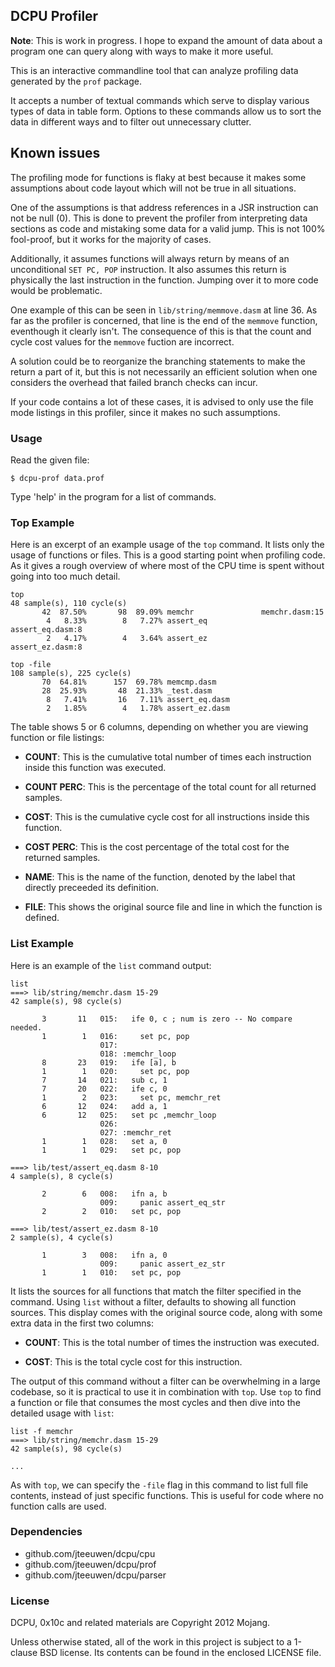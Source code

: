 ## DCPU Profiler

**Note**: This is work in progress. I hope to expand the amount of data about
a program one can query along with ways to make it more useful.

This is an interactive commandline tool that can analyze profiling data
generated by the `prof` package.

It accepts a number of textual commands which serve to display various
types of data in table form. Options to these commands allow us to
sort the data in different ways and to filter out unnecessary clutter.


## Known issues

The profiling mode for functions is flaky at best because it makes some
assumptions about code layout which will not be true in all situations.

One of the assumptions is that address references in a JSR instruction can
not be null (0). This is done to prevent the profiler from interpreting data
sections as code and mistaking some data for a valid jump. This is not
100% fool-proof, but it works for the majority of cases.

Additionally, it assumes functions will always return by means of 
an unconditional `SET PC, POP` instruction. It also assumes this return is
physically the last instruction in the function. Jumping over it to more code
would be problematic.

One example of this can be seen in `lib/string/memmove.dasm` at line 36. As far
as the profiler is concerned, that line is the end of the `memmove` function,
eventhough it clearly isn't. The consequence of this is that the count and
cycle cost values for the `memmove` fuction are incorrect.

A solution could be to reorganize the branching statements to make the return
a part of it, but this is not necessarily an efficient solution when one
considers the overhead that failed branch checks can incur.

If your code contains a lot of these cases, it is advised to only use
the file mode listings in this profiler, since it makes no such assumptions.


### Usage

Read the given file:

    $ dcpu-prof data.prof

Type 'help' in the program for a list of commands.


### Top Example

Here is an excerpt of an example usage of the `top` command.
It lists only the usage of functions or files. This is a good starting point
when profiling code. As it gives a rough overview of where most of the CPU
time is spent without going into too much detail.

	top
	48 sample(s), 110 cycle(s)
		   42  87.50%       98  89.09% memchr               memchr.dasm:15
		    4   8.33%        8   7.27% assert_eq            assert_eq.dasm:8
		    2   4.17%        4   3.64% assert_ez            assert_ez.dasm:8

	top -file
	108 sample(s), 225 cycle(s)
		   70  64.81%      157  69.78% memcmp.dasm
		   28  25.93%       48  21.33% _test.dasm
		    8   7.41%       16   7.11% assert_eq.dasm
		    2   1.85%        4   1.78% assert_ez.dasm


The table shows 5 or 6 columns, depending on whether you are viewing
function or file listings:

* **COUNT**: This is the cumulative total number of times each instruction
  inside this function was executed.

* **COUNT PERC**: This is the percentage of the total count for all
  returned samples.
  
* **COST**: This is the cumulative cycle cost for all instructions inside
  this function.
  
* **COST PERC**: This is the cost percentage of the total cost for the
  returned samples.
  
* **NAME**: This is the name of the function, denoted by the label that
  directly preceeded its definition.
  
* **FILE**: This shows the original source file and line in which the
  function is defined.


### List Example

Here is an example of the `list` command output:

	list
	===> lib/string/memchr.dasm 15-29
	42 sample(s), 98 cycle(s)

		   3       11   015:   ife 0, c ; num is zero -- No compare needed.
		   1        1   016:     set pc, pop
		                017: 
		                018: :memchr_loop
		   8       23   019:   ife [a], b
		   1        1   020:     set pc, pop
		   7       14   021:   sub c, 1
		   7       20   022:   ife c, 0
		   1        2   023:     set pc, memchr_ret
		   6       12   024:   add a, 1
		   6       12   025:   set pc ,memchr_loop
		                026: 
		                027: :memchr_ret
		   1        1   028:   set a, 0
		   1        1   029:   set pc, pop

	===> lib/test/assert_eq.dasm 8-10
	4 sample(s), 8 cycle(s)

		   2        6   008:   ifn a, b
		                009:     panic assert_eq_str
		   2        2   010:   set pc, pop

	===> lib/test/assert_ez.dasm 8-10
	2 sample(s), 4 cycle(s)

		   1        3   008:   ifn a, 0
		                009:     panic assert_ez_str
		   1        1   010:   set pc, pop



It lists the sources for all functions that match the filter specified in
the command. Using `list` without a filter, defaults to showing all function
sources. This display comes with the original source code, along with some
extra data in the first two columns:

* **COUNT**: This is the total number of times the instruction was executed.
  
* **COST**: This is the total cycle cost for this instruction.
  
The output of this command without a filter can be overwhelming in a large
codebase, so it is practical to use it in combination with `top`. Use `top`
to find a function or file that consumes the most cycles and then dive into
the detailed usage with `list`:

	list -f memchr
	===> lib/string/memchr.dasm 15-29
	42 sample(s), 98 cycle(s)
	
	...


As with `top`, we can specify the `-file` flag in this command to list
full file contents, instead of just specific functions. This is useful for
code where no function calls are used.


### Dependencies

* github.com/jteeuwen/dcpu/cpu
* github.com/jteeuwen/dcpu/prof
* github.com/jteeuwen/dcpu/parser


### License

DCPU, 0x10c and related materials are Copyright 2012 Mojang.

Unless otherwise stated, all of the work in this project is subject to a
1-clause BSD license. Its contents can be found in the enclosed LICENSE file.
